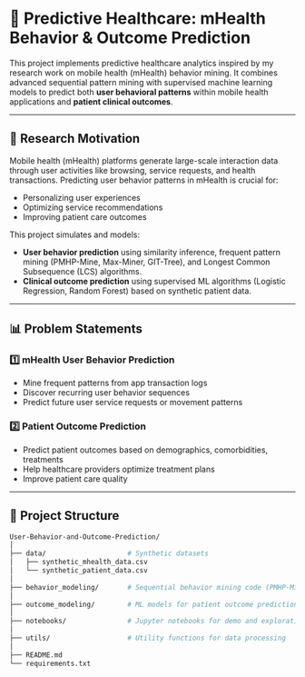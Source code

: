 # 🧠 Predictive Healthcare: mHealth Behavior & Outcome Prediction

This project implements predictive healthcare analytics inspired by my research work on mobile health (mHealth) behavior mining. It combines advanced sequential pattern mining with supervised machine learning models to predict both **user behavioral patterns** within mobile health applications and **patient clinical outcomes**.

---

## 🔬 Research Motivation

Mobile health (mHealth) platforms generate large-scale interaction data through user activities like browsing, service requests, and health transactions. Predicting user behavior patterns in mHealth is crucial for:

- Personalizing user experiences
- Optimizing service recommendations
- Improving patient care outcomes

This project simulates and models:

- **User behavior prediction** using similarity inference, frequent pattern mining (PMHP-Mine, Max-Miner, GIT-Tree), and Longest Common Subsequence (LCS) algorithms.
- **Clinical outcome prediction** using supervised ML algorithms (Logistic Regression, Random Forest) based on synthetic patient data.

---

## 📊 Problem Statements

### 1️⃣ mHealth User Behavior Prediction

- Mine frequent patterns from app transaction logs
- Discover recurring user behavior sequences
- Predict future user service requests or movement patterns

### 2️⃣ Patient Outcome Prediction

- Predict patient outcomes based on demographics, comorbidities, treatments
- Help healthcare providers optimize treatment plans
- Improve patient care quality

---

## 📁 Project Structure

```bash
User-Behavior-and-Outcome-Prediction/
│
├── data/                    # Synthetic datasets
│   ├── synthetic_mhealth_data.csv
│   └── synthetic_patient_data.csv
│
├── behavior_modeling/       # Sequential behavior mining code (PMHP-Mine, SIM, Max-Miner, GIT-Tree, LCS)
│
├── outcome_modeling/        # ML models for patient outcome prediction
│
├── notebooks/               # Jupyter notebooks for demo and exploration
│
├── utils/                   # Utility functions for data processing
│
├── README.md
└── requirements.txt

